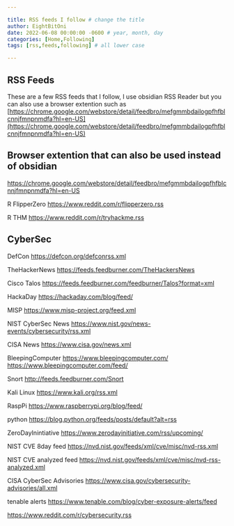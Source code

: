 ```yaml
---

title: RSS feeds I follow # change the title
author: EightBitOni
date: 2022-06-08 00:00:00 -0600 # year, month, day
categories: [Home,Following]
tags: [rss,feeds,following] # all lower case

---
```


## RSS Feeds
These are a few RSS feeds that I follow, I use obsidian RSS Reader but you can also use a browser extention such as [https://chrome.google.com/webstore/detail/feedbro/mefgmmbdailogpfhfblcnnjfmnpnmdfa?hl=en-US](https://chrome.google.com/webstore/detail/feedbro/mefgmmbdailogpfhfblcnnjfmnpnmdfa?hl=en-US)


## Browser extention that can also be used instead of obsidian 
https://chrome.google.com/webstore/detail/feedbro/mefgmmbdailogpfhfblcnnjfmnpnmdfa?hl=en-US


R FlipperZero
https://www.reddit.com/r/flipperzero.rss

R THM
https://www.reddit.com/r/tryhackme.rss

## CyberSec
DefCon
https://defcon.org/defconrss.xml

TheHackerNews
https://feeds.feedburner.com/TheHackersNews

Cisco Talos
https://feeds.feedburner.com/feedburner/Talos?format=xml

HackaDay
https://hackaday.com/blog/feed/

MISP
https://www.misp-project.org/feed.xml

NIST CyberSec News
https://www.nist.gov/news-events/cybersecurity/rss.xml

CISA News
https://www.cisa.gov/news.xml

BleepingComputer
https://www.bleepingcomputer.com/
https://www.bleepingcomputer.com/feed/

Snort
http://feeds.feedburner.com/Snort

Kali Linux
https://www.kali.org/rss.xml

RaspPi
https://www.raspberrypi.org/blog/feed/

python
https://blog.python.org/feeds/posts/default?alt=rss

ZeroDayInintiative
https://www.zerodayinitiative.com/rss/upcoming/

NIST CVE 8day feed
https://nvd.nist.gov/feeds/xml/cve/misc/nvd-rss.xml

NIST CVE analyzed feed
https://nvd.nist.gov/feeds/xml/cve/misc/nvd-rss-analyzed.xml

CISA CyberSec Advisories
https://www.cisa.gov/cybersecurity-advisories/all.xml

tenable alerts
https://www.tenable.com/blog/cyber-exposure-alerts/feed

<outline text=" CISA Alerts" title=" CISA Alerts" type="rss" xmlUrl="https://www.cisa.gov/uscert/ncas/alerts.xml" htmlUrl="https://us-cert.cisa.gov/"/> 

<outline text="Threatpost" title="Threatpost" type="rss" xmlUrl="https://threatpost.com/feed/" htmlUrl="https://threatpost.com"/> 

<outline text="Biz &#38; IT – Ars Technica" title="Biz &#38; IT – Ars Technica" type="rss" xmlUrl="https://feeds.arstechnica.com/arstechnica/technology-lab" htmlUrl="https://arstechnica.com"/> 

<outline text="Krebs on Security" title="Krebs on Security" type="rss" xmlUrl="https://krebsonsecurity.com/feed/" htmlUrl="https://krebsonsecurity.com"/> 

<outline text="Dark Reading" title="Dark Reading" type="rss" xmlUrl="https://www.darkreading.com/rss.xml" htmlUrl="https://www.darkreading.com"/> 

<outline text="SANS Internet Storm Center, InfoCON: green" title="SANS Internet Storm Center, InfoCON: green" type="rss" xmlUrl="https://isc.sans.edu/rssfeed.xml" htmlUrl="https://isc.sans.edu"/> 

<outline text="Twitter IT PT" title="Twitter IT PT" type="rss" xmlUrl="https://twitter.com/ITInsightSecur" htmlUrl="https://twitter.com/ITInsightSecur"/> 

<outline text="BleepingComputer Twitter" title="BleepingComputer Twitter" type="rss" 
xmlUrl="https://twitter.com/BleepinComputer" htmlUrl="https://twitter.com/BleepinComputer"/> 

<outline text="CNCS - Security Alerts" title="CNCS - Security Alerts" type="rss" 
xmlUrl="https://www.cncs.gov.pt/docs/alertas-seguranca/feed-rss/index.xml" 
htmlUrl="https://www.cncs.gov.pt"/> 

<outline text="CNCS - Eventos" title="CNCS - Eventos" type="rss" xmlUrl="https://www.cncs.gov.pt/docs/eventos/feed-rss/index.xml" htmlUrl="https://www.cncs.gov.pt"/> 

<outline text="Rapid7 Blog" title="Rapid7 Blog" type="rss" xmlUrl="https://blog.rapid7.com/rss/" htmlUrl="https://blog.rapid7.com/"/>

https://www.reddit.com/r/cybersecurity.rss
